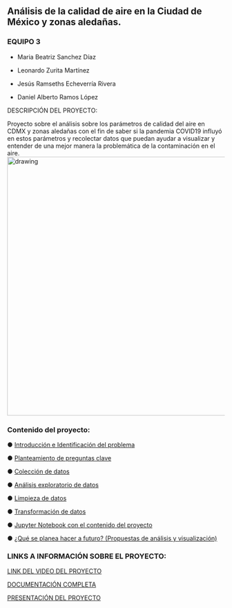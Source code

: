 ## Análisis de la calidad de aire en la Ciudad de México y zonas aledañas.

### EQUIPO 3 

-   Maria Beatriz Sanchez Díaz
    
-   Leonardo Zurita Martínez
    
-   Jesús Ramseths Echeverría Rivera
    
-   Daniel Alberto Ramos López

DESCRIPCIÓN DEL PROYECTO: 

Proyecto sobre el análisis sobre los parámetros de calidad del aire en CDMX y zonas aledañas con el fin de saber si la pandemia COVID19 influyó en estos parámetros y recolectar datos que puedan ayudar a visualizar y entender de una mejor manera la problemática de la contaminación en el aire.  
<img src="https://ep00.epimg.net/internacional/imagenes/2016/03/03/mexico/1457040820_632100_1457041126_noticia_normal.jpg" alt="drawing" width="600"/>



### Contenido del proyecto:

● [Introducción e Identificación del problema ](https://github.com/BettySanchez7/Analisis_Calidad_AireCDMX_Python/blob/main/docs/Introduccion.md) 

● [Planteamiento de preguntas clave](https://github.com/BettySanchez7/Analisis_Calidad_AireCDMX_Python/tree/main/docs/preguntasclave.md)

● [Colección de datos](https://github.com/BettySanchez7/Analisis_Calidad_AireCDMX_Python/tree/main/docs/Datos.md)

● [Análisis exploratorio de datos](https://github.com/BettySanchez7/Analisis_Calidad_AireCDMX_Python/blob/main/docs/analisisexploratorio.md)

● [Limpieza de datos](https://github.com/BettySanchez7/Analisis_Calidad_AireCDMX_Python/blob/main/docs/limpiezadatos.md)

● [Transformación de datos](https://github.com/BettySanchez7/Analisis_Calidad_AireCDMX_Python/blob/main/docs/transformaciondatos.md)

● [Jupyter Notebook con el contenido del proyecto](https://github.com/BettySanchez7/Analisis_Calidad_AireCDMX_Python/blob/main/Procesamiento_Datos.ipynb)

● [¿Qué se planea hacer a futuro? (Propuestas de análisis y visualización)](https://github.com/BettySanchez7/Analisis_Calidad_AireCDMX_Python/tree/main/docs/planeacionfuturo.md)

### LINKS A INFORMACIÓN SOBRE EL PROYECTO:

[LINK DEL VIDEO DEL PROYECTO]()

[DOCUMENTACIÓN COMPLETA]()

[PRESENTACIÓN DEL PROYECTO]()


